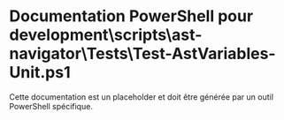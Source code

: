 # Documentation PowerShell pour development\scripts\ast-navigator\Tests\Test-AstVariables-Unit.ps1

Cette documentation est un placeholder et doit être générée par un outil PowerShell spécifique.

